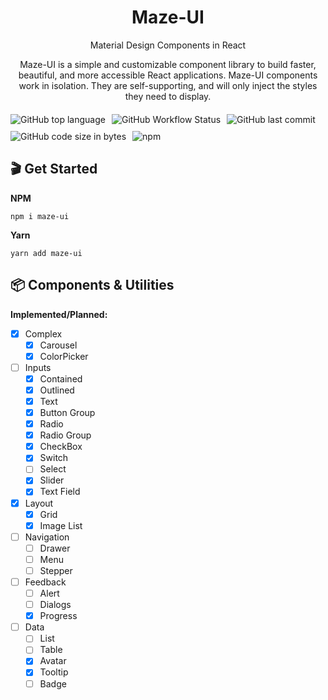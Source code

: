 <h1 align="center">Maze-UI</h1>

<p align="center">Material Design Components in React</p>

<p align="center">Maze-UI is a simple and customizable component library to build faster, beautiful, and more accessible React applications. Maze-UI components work in isolation. They are self-supporting, and will only inject the styles they need to display.</p>

<div style="display:flex;flex-wrap:wrap; gap:10px;margin:20px 0">
    <img alt="GitHub top language" src="https://img.shields.io/github/languages/top/matozz/maze"/>
    <img alt="GitHub Workflow Status" src="https://img.shields.io/github/workflow/status/matozz/maze/Node.js%20CI"/>
    <img alt="GitHub last commit" src="https://img.shields.io/github/last-commit/matozz/maze"/>
    <img alt="GitHub code size in bytes" src="https://img.shields.io/github/languages/code-size/matozz/maze"/>
    <img alt="npm" src="https://img.shields.io/npm/v/maze-ui"/>
</div>

## 🎬 Get Started

**NPM**

```shell
npm i maze-ui
```

**Yarn**

```shell
yarn add maze-ui
```

## 📦 Components & Utilities

**Implemented/Planned:**

- [x] Complex
  - [x] Carousel
  - [x] ColorPicker
- [ ] Inputs
  - [x] Contained
  - [x] Outlined
  - [x] Text
  - [x] Button Group
  - [x] Radio
  - [x] Radio Group
  - [x] CheckBox
  - [x] Switch
  - [ ] Select
  - [x] Slider
  - [x] Text Field
- [x] Layout
  - [x] Grid
  - [x] Image List
- [ ] Navigation
  - [ ] Drawer
  - [ ] Menu
  - [ ] Stepper
- [ ] Feedback
  - [ ] Alert
  - [ ] Dialogs
  - [x] Progress
- [ ] Data
  - [ ] List
  - [ ] Table
  - [x] Avatar
  - [x] Tooltip
  - [ ] Badge
